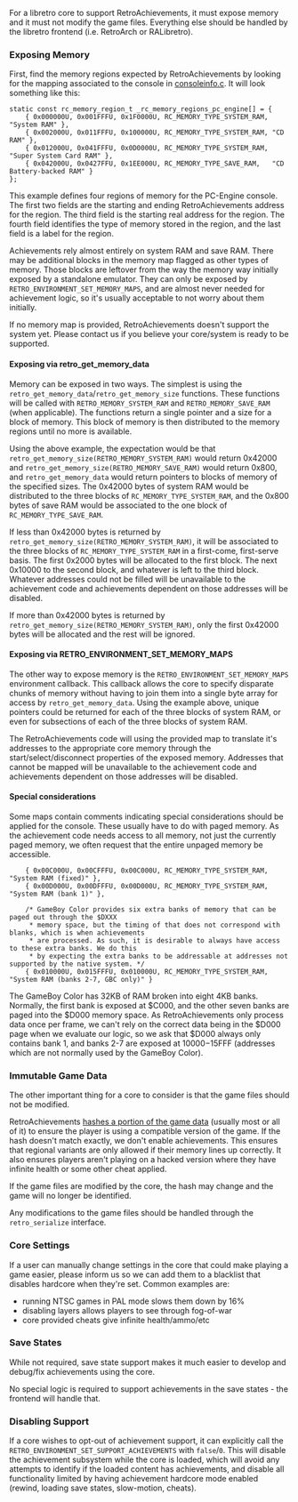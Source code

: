 For a libretro core to support RetroAchievements, it must expose memory and it must not modify the game files. Everything else should be handled by the libretro frontend (i.e. RetroArch or RALibretro).

### Exposing Memory

First, find the memory regions expected by RetroAchievements by looking for the mapping associated to the console in [consoleinfo.c](https://github.com/RetroAchievements/rcheevos/blob/develop/src/rcheevos/consoleinfo.c). It will look something like this:

```
static const rc_memory_region_t _rc_memory_regions_pc_engine[] = {
    { 0x000000U, 0x001FFFU, 0x1F0000U, RC_MEMORY_TYPE_SYSTEM_RAM, "System RAM" },
    { 0x002000U, 0x011FFFU, 0x100000U, RC_MEMORY_TYPE_SYSTEM_RAM, "CD RAM" },
    { 0x012000U, 0x041FFFU, 0x0D0000U, RC_MEMORY_TYPE_SYSTEM_RAM, "Super System Card RAM" },
    { 0x042000U, 0x0427FFU, 0x1EE000U, RC_MEMORY_TYPE_SAVE_RAM,   "CD Battery-backed RAM" }
};
```

This example defines four regions of memory for the PC-Engine console. The first two fields are the starting and ending RetroAchievements address for the region. The third field is the starting real address for the region. The fourth field identifies the type of memory stored in the region, and the last field is a label for the region.

Achievements rely almost entirely on system RAM and save RAM. There may be additional blocks in the memory map flagged as other types of memory. Those blocks are leftover from the way the memory way initially exposed by a standalone emulator. They can only be exposed by `RETRO_ENVIRONMENT_SET_MEMORY_MAPS`, and are almost never needed for achievement logic, so it's usually acceptable to not worry about them initially.

If no memory map is provided, RetroAchievements doesn't support the system yet. Please contact us if you believe your core/system is ready to be supported.

#### Exposing via retro_get_memory_data

Memory can be exposed in two ways. The simplest is using the `retro_get_memory_data`/`retro_get_memory_size` functions. These functions will be called with `RETRO_MEMORY_SYSTEM_RAM` and `RETRO_MEMORY_SAVE_RAM` (when applicable). The functions return a single pointer and a size for a block of memory. This block of memory is then distributed to the memory regions until no more is available.

Using the above example, the expectation would be that `retro_get_memory_size(RETRO_MEMORY_SYSTEM_RAM)` would return 0x42000 and `retro_get_memory_size(RETRO_MEMORY_SAVE_RAM)` would return 0x800, and `retro_get_memory_data` would return pointers to blocks of memory of the specified sizes. The 0x42000 bytes of system RAM would be distributed to the three blocks of `RC_MEMORY_TYPE_SYSTEM_RAM`, and the 0x800 bytes of save RAM would be associated to the one block of `RC_MEMORY_TYPE_SAVE_RAM`.

If less than 0x42000 bytes is returned by `retro_get_memory_size(RETRO_MEMORY_SYSTEM_RAM)`, it will be associated to the three blocks of `RC_MEMORY_TYPE_SYSTEM_RAM` in a first-come, first-serve basis. The first 0x2000 bytes will be allocated to the first block. The next 0x10000 to the second block, and whatever is left to the third block. Whatever addresses could not be filled will be unavailable to the achievement code and achievements dependent on those addresses will be disabled.

If more than 0x42000 bytes is returned by `retro_get_memory_size(RETRO_MEMORY_SYSTEM_RAM)`, only the first 0x42000 bytes will be allocated and the rest will be ignored.

#### Exposing via RETRO_ENVIRONMENT_SET_MEMORY_MAPS

The other way to expose memory is the `RETRO_ENVIRONMENT_SET_MEMORY_MAPS` environment callback. This callback allows the core to specify disparate chunks of memory without having to join them into a single byte array for access by `retro_get_memory_data`. Using the example above, unique pointers could be returned for each of the three blocks of system RAM, or even for subsections of each of the three blocks of system RAM.

The RetroAchievements code will using the provided map to translate it's addresses to the appropriate core memory through the start/select/disconnect properties of the exposed memory. Addresses that cannot be mapped will be unavailable to the achievement code and achievements dependent on those addresses will be disabled.

#### Special considerations

Some maps contain comments indicating special considerations should be applied for the console. These usually have to do with paged memory. As the achievement code needs access to all memory, not just the currently paged memory, we often request that the entire unpaged memory be accessible.

```
    { 0x00C000U, 0x00CFFFU, 0x00C000U, RC_MEMORY_TYPE_SYSTEM_RAM, "System RAM (fixed)" },
    { 0x00D000U, 0x00DFFFU, 0x00D000U, RC_MEMORY_TYPE_SYSTEM_RAM, "System RAM (bank 1)" },

    /* GameBoy Color provides six extra banks of memory that can be paged out through the $DXXX 
     * memory space, but the timing of that does not correspond with blanks, which is when achievements 
     * are processed. As such, it is desirable to always have access to these extra banks. We do this
     * by expecting the extra banks to be addressable at addresses not supported by the native system. */
    { 0x010000U, 0x015FFFU, 0x010000U, RC_MEMORY_TYPE_SYSTEM_RAM, "System RAM (banks 2-7, GBC only)" }
```

The GameBoy Color has 32KB of RAM broken into eight 4KB banks. Normally, the first bank is exposed at $C000, and the other seven banks are paged into the $D000 memory space. As RetroAchievements only process data once per frame, we can't rely on the correct data being in the $D000 page when we evaluate our logic, so we ask that $D000 always only contains bank 1, and banks 2-7 are exposed at $10000-$15FFF (addresses which are not normally used by the GameBoy Color).

### Immutable Game Data

The other important thing for a core to consider is that the game files should not be modified.

RetroAchievements [hashes a portion of the game data](/games/game-identification/) (usually most or all of it) to ensure the player is using a compatible version of the game. If the hash doesn't match exactly, we don't enable achievements. This ensures that regional variants are only allowed if their memory lines up correctly. It also ensures players aren't playing on a hacked version where they have infinite health or some other cheat applied.

If the game files are modified by the core, the hash may change and the game will no longer be identified.

Any modifications to the game files should be handled through the `retro_serialize` interface.

### Core Settings

If a user can manually change settings in the core that could make playing a game easier, please inform us so we can add them to a blacklist that disables hardcore when they're set. Common examples are:
 * running NTSC games in PAL mode slows them down by 16%
 * disabling layers allows players to see through fog-of-war
 * core provided cheats give infinite health/ammo/etc

### Save States

While not required, save state support makes it much easier to develop and debug/fix achievements using the core.

No special logic is required to support achievements in the save states - the frontend will handle that.

### Disabling Support

If a core wishes to opt-out of achievement support, it can explicitly call the `RETRO_ENVIRONMENT_SET_SUPPORT_ACHIEVEMENTS` with `false`/`0`. This will disable the achievement subsystem while the core is loaded, which will avoid any attempts to identify if the loaded content has achievements, and disable all functionality limited by having achievement hardcore mode enabled (rewind, loading save states, slow-motion, cheats).